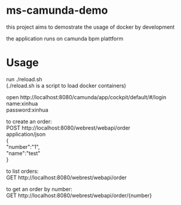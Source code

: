 # ms-camunda-demo
this project aims to demostrate the usage of docker by development 

the application runs on camunda bpm plattform

# Usage
run ./reload.sh<br/>
(./reload.sh is a script to load docker containers)<br/>

open http://localhost:8080/camunda/app/cockpit/default/#/login<br/>
name:xinhua<br/>
password:xinhua<br/>

to create an order:<br/>
POST  http://localhost:8080/webrest/webapi/order<br/>
application/json<br/>
{<br/>
 "number":"1",<br/>
 "name":"test"<br/>
}<br/>

to list orders:<br/>
GET http://localhost:8080/webrest/webapi/order<br/>

to get an order by number:<br/>
GET http://localhost:8080/webrest/webapi/order/{number}<br/>
